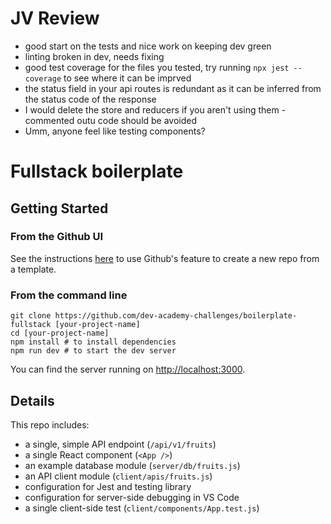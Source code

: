 # JV Review
- good start on the tests and nice work on keeping dev green
- linting broken in dev, needs fixing
- good test coverage for the files you tested, try running `npx jest --coverage` to see where it can be imprved
- the status field in your api routes is redundant as it can be inferred from the status code of the response 
- I would delete the store and reducers if you aren't using them - commented outu code should be avoided
- Umm, anyone feel like testing components?

# Fullstack boilerplate

## Getting Started

### From the Github UI
See the instructions [here](https://docs.github.com/en/free-pro-team@latest/github/creating-cloning-and-archiving-repositories/creating-a-repository-from-a-template) to use Github's feature to create a new repo from a template.

### From the command line

```
git clone https://github.com/dev-academy-challenges/boilerplate-fullstack [your-project-name]
cd [your-project-name]
npm install # to install dependencies
npm run dev # to start the dev server
```

You can find the server running on [http://localhost:3000](http://localhost:3000).

## Details

This repo includes:

* a single, simple API endpoint (`/api/v1/fruits`)
* a single React component (`<App />`)
* an example database module (`server/db/fruits.js`)
* an API client module (`client/apis/fruits.js`)
* configuration for Jest and testing library
* configuration for server-side debugging in VS Code
* a single client-side test (`client/components/App.test.js`)
